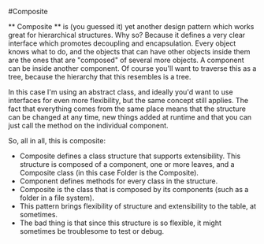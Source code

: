#Composite

** Composite ** is (you guessed it) yet another design pattern which works great for hierarchical structures.
Why so? Because it defines a very clear interface which promotes decoupling and encapsulation. Every object knows what to do,
and the objects that can have other objects inside them are the ones that are "composed" of several more objects. A component can be inside another component.
Of course you'll want to traverse this as a tree, because the hierarchy that this resembles is a tree.

In this case I'm using an abstract class, and ideally you'd want to use interfaces for even more flexibility, but the same concept still applies.
The fact that everything comes from the same place means that the structure can be changed at any time, new things added at runtime and that you
can just call the method on the individual component.

So, all in all, this is composite:

- Composite defines a class structure that supports extensibility. This structure is composed of a component, one or more leaves, and a Composite class (in this case Folder is the Composite).
- Component defines methods for every class in the structure.
- Composite is the class that is composed by its components (such as a folder in a file system). 
- This pattern brings flexibility of structure and extensibility to the table, at sometimes.
- The bad thing is that since this structure is so flexible, it might sometimes be troublesome to test or debug.